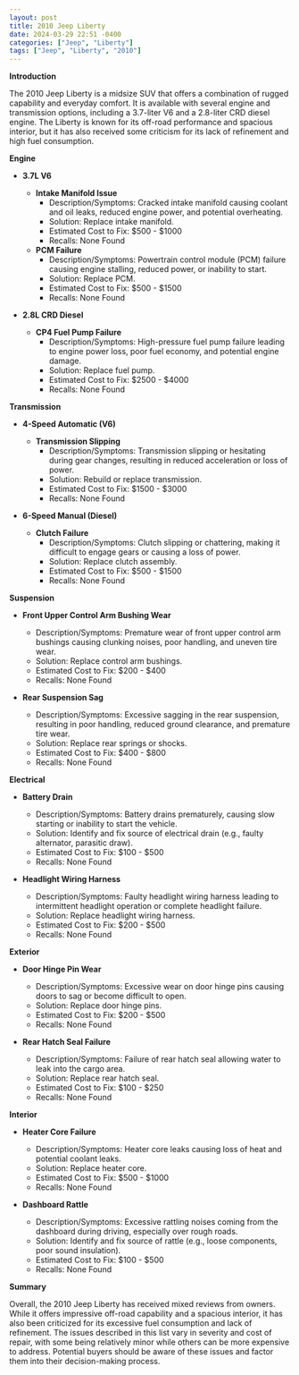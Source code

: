 ```yaml
---
layout: post
title: 2010 Jeep Liberty
date: 2024-03-29 22:51 -0400
categories: ["Jeep", "Liberty"]
tags: ["Jeep", "Liberty", "2010"]
---
```

**Introduction**

The 2010 Jeep Liberty is a midsize SUV that offers a combination of rugged capability and everyday comfort. It is available with several engine and transmission options, including a 3.7-liter V6 and a 2.8-liter CRD diesel engine. The Liberty is known for its off-road performance and spacious interior, but it has also received some criticism for its lack of refinement and high fuel consumption.

**Engine**

* **3.7L V6**
    * **Intake Manifold Issue**
        * Description/Symptoms: Cracked intake manifold causing coolant and oil leaks, reduced engine power, and potential overheating.
        * Solution: Replace intake manifold.
        * Estimated Cost to Fix: $500 - $1000
        * Recalls: None Found
    * **PCM Failure**
        * Description/Symptoms: Powertrain control module (PCM) failure causing engine stalling, reduced power, or inability to start.
        * Solution: Replace PCM.
        * Estimated Cost to Fix: $500 - $1500
        * Recalls: None Found

* **2.8L CRD Diesel**
    * **CP4 Fuel Pump Failure**
        * Description/Symptoms: High-pressure fuel pump failure leading to engine power loss, poor fuel economy, and potential engine damage.
        * Solution: Replace fuel pump.
        * Estimated Cost to Fix: $2500 - $4000
        * Recalls: None Found

**Transmission**

* **4-Speed Automatic (V6)**
    * **Transmission Slipping**
        * Description/Symptoms: Transmission slipping or hesitating during gear changes, resulting in reduced acceleration or loss of power.
        * Solution: Rebuild or replace transmission.
        * Estimated Cost to Fix: $1500 - $3000
        * Recalls: None Found

* **6-Speed Manual (Diesel)**
    * **Clutch Failure**
        * Description/Symptoms: Clutch slipping or chattering, making it difficult to engage gears or causing a loss of power.
        * Solution: Replace clutch assembly.
        * Estimated Cost to Fix: $500 - $1500
        * Recalls: None Found

**Suspension**

* **Front Upper Control Arm Bushing Wear**
    * Description/Symptoms: Premature wear of front upper control arm bushings causing clunking noises, poor handling, and uneven tire wear.
    * Solution: Replace control arm bushings.
    * Estimated Cost to Fix: $200 - $400
    * Recalls: None Found

* **Rear Suspension Sag**
    * Description/Symptoms: Excessive sagging in the rear suspension, resulting in poor handling, reduced ground clearance, and premature tire wear.
    * Solution: Replace rear springs or shocks.
    * Estimated Cost to Fix: $400 - $800
    * Recalls: None Found

**Electrical**

* **Battery Drain**
    * Description/Symptoms: Battery drains prematurely, causing slow starting or inability to start the vehicle.
    * Solution: Identify and fix source of electrical drain (e.g., faulty alternator, parasitic draw).
    * Estimated Cost to Fix: $100 - $500
    * Recalls: None Found

* **Headlight Wiring Harness**
    * Description/Symptoms: Faulty headlight wiring harness leading to intermittent headlight operation or complete headlight failure.
    * Solution: Replace headlight wiring harness.
    * Estimated Cost to Fix: $200 - $500
    * Recalls: None Found

**Exterior**

* **Door Hinge Pin Wear**
    * Description/Symptoms: Excessive wear on door hinge pins causing doors to sag or become difficult to open.
    * Solution: Replace door hinge pins.
    * Estimated Cost to Fix: $200 - $500
    * Recalls: None Found

* **Rear Hatch Seal Failure**
    * Description/Symptoms: Failure of rear hatch seal allowing water to leak into the cargo area.
    * Solution: Replace rear hatch seal.
    * Estimated Cost to Fix: $100 - $250
    * Recalls: None Found

**Interior**

* **Heater Core Failure**
    * Description/Symptoms: Heater core leaks causing loss of heat and potential coolant leaks.
    * Solution: Replace heater core.
    * Estimated Cost to Fix: $500 - $1000
    * Recalls: None Found

* **Dashboard Rattle**
    * Description/Symptoms: Excessive rattling noises coming from the dashboard during driving, especially over rough roads.
    * Solution: Identify and fix source of rattle (e.g., loose components, poor sound insulation).
    * Estimated Cost to Fix: $100 - $500
    * Recalls: None Found

**Summary**

Overall, the 2010 Jeep Liberty has received mixed reviews from owners. While it offers impressive off-road capability and a spacious interior, it has also been criticized for its excessive fuel consumption and lack of refinement. The issues described in this list vary in severity and cost of repair, with some being relatively minor while others can be more expensive to address. Potential buyers should be aware of these issues and factor them into their decision-making process.

